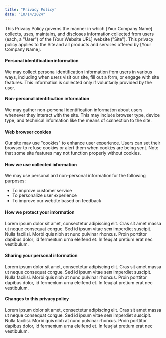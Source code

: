 ```yaml
---
title: "Privacy Policy"
date: "10/14/2024"
---
```


This Privacy Policy governs the manner in which [Your Company Name] collects, uses, maintains, and discloses information collected from users (each, a "User") of the [Your Website URL] website ("Site"). This privacy policy applies to the Site and all products and services offered by [Your Company Name].

#### Personal identification information

We may collect personal identification information from users in various ways, including when users visit our site, fill out a form, or engage with site features. This information is collected only if voluntarily provided by the user.

#### Non-personal identification information

We may gather non-personal identification information about users whenever they interact with the site. This may include browser type, device type, and technical information like the means of connection to the site.

#### Web browser cookies

Our site may use "cookies" to enhance user experience. Users can set their browser to refuse cookies or alert them when cookies are being sent. Note that some site features may not function properly without cookies.

#### How we use collected information

We may use personal and non-personal information for the following purposes:

- To improve customer service
- To personalize user experience
- To improve our website based on feedback

#### How we protect your information

Lorem ipsum dolor sit amet, consectetur adipiscing elit. Cras sit amet massa ut neque consequat congue. Sed id ipsum vitae sem imperdiet suscipit. Nulla facilisi. Morbi quis nibh at nunc pulvinar rhoncus. Proin porttitor dapibus dolor, id fermentum urna eleifend et. In feugiat pretium erat nec vestibulum.

#### Sharing your personal information

Lorem ipsum dolor sit amet, consectetur adipiscing elit. Cras sit amet massa ut neque consequat congue. Sed id ipsum vitae sem imperdiet suscipit. Nulla facilisi. Morbi quis nibh at nunc pulvinar rhoncus. Proin porttitor dapibus dolor, id fermentum urna eleifend et. In feugiat pretium erat nec vestibulum.

#### Changes to this privacy policy

Lorem ipsum dolor sit amet, consectetur adipiscing elit. Cras sit amet massa ut neque consequat congue. Sed id ipsum vitae sem imperdiet suscipit. Nulla facilisi. Morbi quis nibh at nunc pulvinar rhoncus. Proin porttitor dapibus dolor, id fermentum urna eleifend et. In feugiat pretium erat nec vestibulum.
